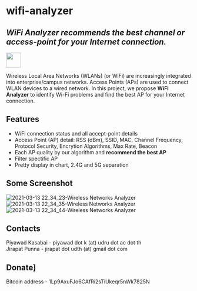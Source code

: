 # wifi-analyzer
## _WiFi Analyzer recommends the best channel or access-point for your Internet connection._
[<img src="https://csit.udru.ac.th/wp-content/uploads/2020/08/cropped-Untitled-2-2.png" width="40" height="40">](https://csit.udru.ac.th/)

Wireless Local Area Networks (WLANs) (or WiFi) are increasingly integrated into enterprise/campus networks. Access Points (APs) are used to connect WLAN devices to a wired network. In this project, we propose **WiFi Analyzer** to identify Wi-Fi problems and find the best AP for your Internet connection.

## Features

- WiFi connection status and all accept-point details
- Access Point (AP) detail: RSS (dBm), SSID, MAC, Channel Frequency, Protocol Security, Encrytion Algorithms, Max Rate, Beacon 
- Each AP quality by our algorithm and **recommend the best AP**
- Filter spectific AP
- Pretty display in chart, 2.4G and 5G separation

## Some Screenshot
![2021-03-13 22_34_23-Wireless Networks Analyzer](https://user-images.githubusercontent.com/42693110/111323177-33fa6480-869c-11eb-9c5c-e3a4e9284429.png)
![2021-03-13 22_34_35-Wireless Networks Analyzer](https://user-images.githubusercontent.com/42693110/111323259-45dc0780-869c-11eb-9aa0-28b96bdfe57e.png)
![2021-03-13 22_34_44-Wireless Networks Analyzer](https://user-images.githubusercontent.com/42693110/111323339-5d1af500-869c-11eb-8ca8-d225f8071ba8.png)

## Contacts
 Piyawad Kasabai - piyawad dot k (at) udru dot ac dot th  
 Jirapat Punna   - jirapat dot udth (at) gmail dot com
 
## Donate]
Bitcoin address - 1Lp9AxuFJo6CAfRi2sTiUkeqr5nWk7825N
